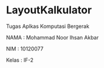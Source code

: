 # LayoutKalkulator

Tugas Aplkas Komputasi Bergerak

NAMA  : Mohammad Noor Ihsan Akbar

NIM   : 10120077 

Kelas : IF-2
